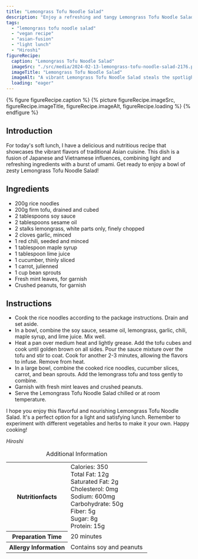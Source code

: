 ```yaml
---
title: "Lemongrass Tofu Noodle Salad"
description: "Enjoy a refreshing and tangy Lemongrass Tofu Noodle Salad, combining the flavors of Japan and Vietnam. This vegan dish is light, nutritious, and bursting with vibrant Asian flavors."
tags:
  - "lemongrass tofu noodle salad"
  - "vegan recipe"
  - "asian-fusion"
  - "light lunch"
  - "Hiroshi"
figureRecipe: 
  caption: "Lemongrass Tofu Noodle Salad"
  imageSrc: "./src/media/2024-02-13-lemongrass-tofu-noodle-salad-2176.png"
  imageTitle: "Lemongrass Tofu Noodle Salad"
  imageAlt: "A vibrant Lemongrass Tofu Noodle Salad steals the spotlight on a simple table, inviting viewers to savor its tangy and revitalizing flavors."
  loading: "eager"
---
```


{% figure figureRecipe.caption %}
{% picture figureRecipe.imageSrc, figureRecipe.imageTitle, figureRecipe.imageAlt, figureRecipe.loading %}
{% endfigure %}

## Introduction

For today's soft lunch, I have a delicious and nutritious recipe that showcases the vibrant flavors of traditional Asian cuisine. This dish is a fusion of Japanese and Vietnamese influences, combining light and refreshing ingredients with a burst of umami. Get ready to enjoy a bowl of zesty Lemongrass Tofu Noodle Salad!

## Ingredients

- 200g rice noodles
- 200g firm tofu, drained and cubed
- 2 tablespoons soy sauce
- 2 tablespoons sesame oil
- 2 stalks lemongrass, white parts only, finely chopped
- 2 cloves garlic, minced
- 1 red chili, seeded and minced
- 1 tablespoon maple syrup
- 1 tablespoon lime juice
- 1 cucumber, thinly sliced
- 1 carrot, julienned
- 1 cup bean sprouts
- Fresh mint leaves, for garnish
- Crushed peanuts, for garnish

## Instructions

- Cook the rice noodles according to the package instructions. Drain and set aside.
- In a bowl, combine the soy sauce, sesame oil, lemongrass, garlic, chili, maple syrup, and lime juice. Mix well.
- Heat a pan over medium heat and lightly grease. Add the tofu cubes and cook until golden brown on all sides. Pour the sauce mixture over the tofu and stir to coat. Cook for another 2-3 minutes, allowing the flavors to infuse. Remove from heat.
- In a large bowl, combine the cooked rice noodles, cucumber slices, carrot, and bean sprouts. Add the lemongrass tofu and toss gently to combine.
- Garnish with fresh mint leaves and crushed peanuts.
- Serve the Lemongrass Tofu Noodle Salad chilled or at room temperature.

I hope you enjoy this flavorful and nourishing Lemongrass Tofu Noodle Salad. It's a perfect option for a light and satisfying lunch. Remember to experiment with different vegetables and herbs to make it your own. Happy cooking!

*Hiroshi*

<table><caption class='sr-only'>Additional Information</caption><tr><th>Nutritionfacts</th><td>Calories: 350<br />
Total Fat: 12g<br />
Saturated Fat: 2g<br />
Cholesterol: 0mg<br />
Sodium: 600mg<br />
Carbohydrate: 50g<br />
Fiber: 5g<br />
Sugar: 8g<br />
Protein: 15g&nbsp;</td></tr><tr><th>Preparation Time</th><td>20 minutes&nbsp;</td></tr><tr><th>Allergy Information</th><td>Contains soy and peanuts&nbsp;</td></tr></table>

